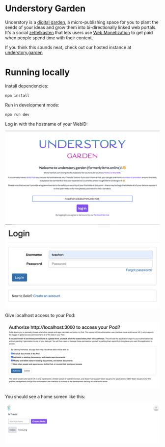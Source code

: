 # Understory Garden

Understory is a [digital garden](https://maggieappleton.com/garden), a micro-publishing space for you to plant the seeds
of your ideas and grow them into bi-directionally linked web portals. It's a social
[zettelkasten](https://zettelkasten.de/) that lets users use [Web
Monetization](https://webmonetization.org/) to get paid when people
spend time with their content.

If you think this sounds neat, check out our hosted instance at [understory.garden](https://understory.garden)

# Running locally

Install dependencies:

```bash
npm install
```

Run in development mode:

```bash
npm run dev
```

Log in with the hostname of your WebID:

![Login](/doc/login.png)
![Pod Login](/doc/pod-login.png)

Give localhost access to your Pod:

![Trusted Apps](/doc/add-trusted-app.png)

You should see a home screen like this:

![Home Screen](/doc/home-screen.png)
